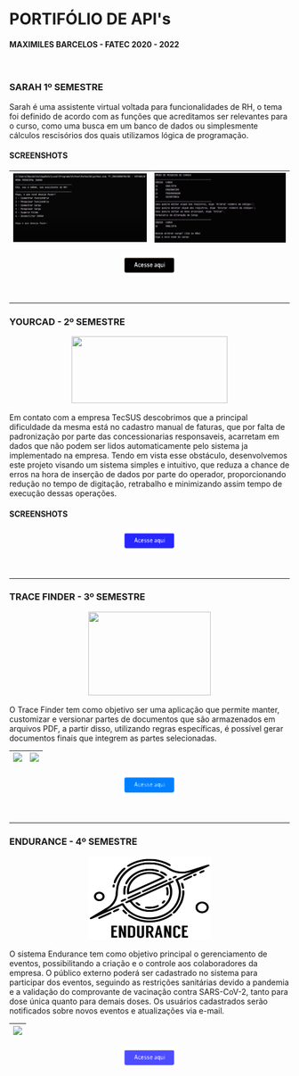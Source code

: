# PORTIFÓLIO DE API's 
#### MAXIMILES BARCELOS - FATEC 2020 - 2022
<br>

### SARAH 1º SEMESTRE


Sarah é uma assistente virtual voltada para funcionalidades de RH, o tema foi definido de acordo com as funções que acreditamos ser relevantes para o curso, como uma busca em um banco de dados ou simplesmente cálculos rescisórios dos quais utilizamos lógica de programação.

#### SCREENSHOTS

![SARAH1.PNG](https://github.com/MaXximiles/Fatec/blob/master/src/SARAH1.PNG?raw=true) | ![SARAH1.PNG](https://github.com/MaXximiles/Fatec/blob/master/src/SARAH2.PNG?raw=true)
--------- | --------


<p align="center"><a href="https://github.com/rodrigo-prado1705/Sarah"> <img src= "https://github.com/MaXximiles/Fatec/blob/master/src/acesseaquisarah.fw.png" width="100" height="40"></a></p> <br>

________________________________________________________________________________________________________________________________________________________________________________
### YOURCAD - 2º SEMESTRE

<p align="center"><img src="https://raw.githubusercontent.com/labarro/projeto-integrador-2sem/master/LogoYCad.png" width="280" height="120"></>
 

Em contato com a empresa TecSUS descobrimos que a principal dificuldade da mesma está no cadastro manual de faturas, que por falta de padronização por parte das concessionarias responsaveis, acarretam em dados que não podem ser lidos automaticamente pelo sistema ja implementado na empresa. Tendo em vista esse obstáculo, desenvolvemos este projeto visando um sistema simples e intuitivo, que reduza a chance de erros na hora de inserção de dados por parte do operador, proporcionando redução no tempo de digitação, retrabalho e minimizando assim tempo de execução dessas operações.

#### SCREENSHOTS

<p align="center"><a href="https://github.com/rodrigo-prado1705/projeto-integrador-2sem"> <img src= "https://github.com/MaXximiles/Fatec/blob/master/src/acesseaquiyourcad.fw.png" width="100" height="40"></a></p> <br>

________________________________________________________________________________________________________________________________________________________________________________
### TRACE FINDER - 3º SEMESTRE

<p align="center"><img src="https://user-images.githubusercontent.com/18652465/111547833-88631a00-8758-11eb-863c-ccf1e6e93f39.png" width="220" height="150"></>

O Trace Finder tem como objetivo ser uma aplicação que permite manter, customizar e versionar partes de documentos que são armazenados em arquivos PDF, a partir disso, utilizando regras específicas, é possível gerar documentos finais que integrem as partes selecionadas.


![](https://user-images.githubusercontent.com/68132461/120643272-535b8f00-c44c-11eb-9f02-31ea6213d256.png) | ![](https://user-images.githubusercontent.com/68132461/123145337-1d01a600-d433-11eb-9a78-4dd6eae83a47.png)
--------- | --------

<p align="center"><a href="https://github.com/MaXximiles/API-3SEM"> <img src= "https://github.com/MaXximiles/Fatec/blob/master/src/acesseaquitracefinder.fw.png" width="100" height="40"></a></p> <br>

________________________________________________________________________________________________________________________________________________________________________________
### ENDURANCE - 4º SEMESTRE

<p align="center"><img src="https://github.com/MaXximiles/API-4SEM/raw/main/Documenta%C3%A7%C3%A3o/logo%20com%20nome.png" width="220" height="150"></>

O sistema Endurance tem como objetivo principal o gerenciamento de eventos, possibilitando a criação e o controle aos colaboradores da empresa. O público externo poderá ser cadastrado no sistema para participar dos eventos, seguindo as restrições sanitárias devido a pandemia e a validação do comprovante de vacinação contra SARS-CoV-2, tanto para dose única quanto para demais doses. Os usuários cadastrados serão notificados sobre novos eventos e atualizações via e-mail.

![](https://user-images.githubusercontent.com/68132461/136485547-51caf0b7-0706-42d6-a387-58362765f071.gif) |
--------- | 

<p align="center"><a href="https://github.com/MaXximiles/API-4SEM"> <img src= "https://github.com/MaXximiles/Fatec/blob/master/src/acesseaquiendurance.fw.png" width="100" height="40"></a></p> <br>
